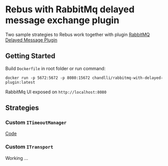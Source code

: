 # Rebus with RabbitMq delayed message exchange plugin

Two sample strategies to Rebus work together with plugin [RabbitMQ Delayed Message Plugin](https://github.com/rabbitmq/rabbitmq-delayed-message-exchange)

## Getting Started

Build `Dockerfile` in root folder or run command:

```
docker run -p 5672:5672 -p 8080:15672 chandlli/rabbitmq-with-delayed-plugin:latest
```

RabbitMq UI exposed on `http://localhost:8080`

## Strategies

### Custom `ITimeoutManager`

[Code](https://github.com/chandlli/Rebus-RabbitMq-delayed-message-exchange/blob/master/src/Timeout/README.md)

### Custom `ITransport`

Working ...
